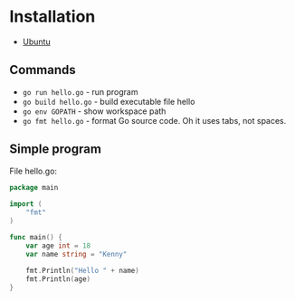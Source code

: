 # Installation

- [Ubuntu](https://github.com/golang/go/wiki/Ubuntu)

## Commands

- `go run hello.go` - run program
- `go build hello.go` - build executable file hello
- `go env GOPATH` - show workspace path
- `go fmt hello.go` - format Go source code. Oh it uses tabs, not spaces.

## Simple program

File hello.go:

```go
package main
  
import (
    "fmt"
)

func main() {
    var age int = 18
    var name string = "Kenny"
    
    fmt.Println("Hello " + name)
    fmt.Println(age)
}
```
